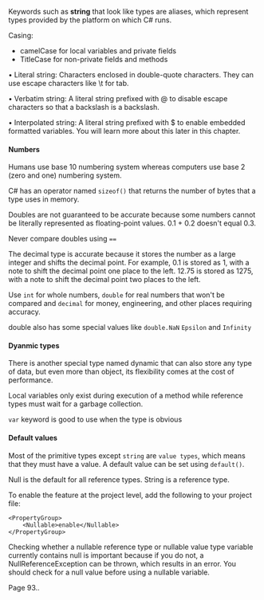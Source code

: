 Keywords such as **string** that look like types are aliases, which represent types provided by the platform on which C# runs.

Casing:
- camelCase for local variables and private fields
- TitleCase for non-private fields and methods

• Literal string: Characters enclosed in double-quote characters. They can use
escape characters like \t for tab.

• Verbatim string: A literal string prefixed with @ to disable escape characters
so that a backslash is a backslash.

• Interpolated string: A literal string prefixed with $ to enable embedded
formatted variables. You will learn more about this later in this chapter.

#### Numbers

Humans use base 10 numbering system whereas computers use base 2 (zero and one) numbering system. 

C# has an operator named `sizeof()` that returns the number of bytes that a type uses in memory.

Doubles are not guaranteed to be accurate because some numbers cannot be literally represented as floating-point values. 0.1 + 0.2 doesn't equal 0.3.

Never compare doubles using `==`

The decimal type is accurate because it stores the number as a large integer and
shifts the decimal point. For example, 0.1 is stored as 1, with a note to shift the
decimal point one place to the left. 12.75 is stored as 1275, with a note to shift the
decimal point two places to the left.

Use `int` for whole numbers, `double` for real numbers that won't be compared and `decimal` for money, engineering, and other places requiring accuracy. 

double also has some special values like `double.NaN` `Epsilon` and `Infinity`

#### Dyanmic types

There is another special type named dynamic that can also store any type of data, but
even more than object, its flexibility comes at the cost of performance.

Local variables only exist during execution of a method while reference types must wait for a garbage collection.

`var` keyword is good to use when the type is obvious

#### Default values

Most of the primitive types except `string` are `value types`, which means that they must have a value. A default value can be set using `default()`. 

Null is the default for all reference types. String is a reference type.

To enable the feature at the project level, add the following to your project file:

```
<PropertyGroup>
    <Nullable>enable</Nullable>
</PropertyGroup>
```

Checking whether a nullable reference type or nullable value type variable currently
contains null is important because if you do not, a NullReferenceException can be
thrown, which results in an error. You should check for a null value before using a
nullable variable.

Page 93..